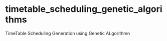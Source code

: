 # timetable_scheduling_genetic_algorithms
TimeTable  Scheduling Generation using Genetic ALgorithmn
